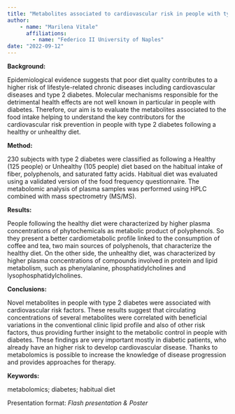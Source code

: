 ```yaml
---
title: "Metabolites associated to cardiovascular risk in people with type 2 diabetes: data from the TOSCA.IT trial"
author: 
    - name: "Marilena Vitale"
      affiliations: 
        - name: "Federico II University of Naples"
date: "2022-09-12"
---
```


**Background:**

Epidemiological evidence suggests that poor diet quality contributes to
a higher risk of lifestyle-related chronic diseases including
cardiovascular diseases and type 2 diabetes. Molecular mechanisms
responsible for the detrimental health effects are not well known in
particular in people with diabetes. Therefore, our aim is to evaluate
the metabolites associated to the food intake helping to understand the
key contributors for the cardiovascular risk prevention in people with
type 2 diabetes following a healthy or unhealthy diet.

**Method:**

230 subjects with type 2 diabetes were classified as following a Healthy
(125 people) or Unhealthy (105 people) diet based on the habitual intake
of fiber, polyphenols, and saturated fatty acids. Habitual diet was
evaluated using a validated version of the food frequency questionnaire.
The metabolomic analysis of plasma samples was performed using HPLC
combined with mass spectrometry (MS/MS).

**Results:**

People following the healthy diet were characterized by higher plasma
concentrations of phytochemicals as metabolic product of polyphenols. So
they present a better cardiometabolic profile linked to the consumption
of coffee and tea, two main sources of polyphenols, that characterize
the healthy diet. On the other side, the unhealthy diet, was
characterized by higher plasma concentrations of compounds involved in
protein and lipid metabolism, such as phenylalanine,
phosphatidylcholines and lysophosphatidylcholines.

**Conclusions:**

Novel metabolites in people with type 2 diabetes were associated with
cardiovascular risk factors. These results suggest that circulating
concentrations of several metabolites were correlated with beneficial
variations in the conventional clinic lipid profile and also of other
risk factors, thus providing further insight to the metabolic control in
people with diabetes. These findings are very important mostly in
diabetic patients, who already have an higher risk to develop
cardiovascular disease. Thanks to metabolomics is possible to increase
the knowledge of disease progression and provides approaches for
therapy.

**Keywords:**

metabolomics; diabetes; habitual diet

Presentation format: *Flash presentation & Poster*
